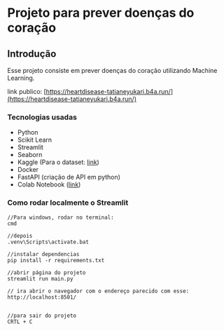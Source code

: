 # Projeto para prever doenças do coração

## Introdução

Esse projeto consiste em prever doenças do coração utilizando Machine Learning.

link publico: [https://heartdisease-tatianeyukari.b4a.run/](https://heartdisease-tatianeyukari.b4a.run/)

### Tecnologias usadas
 - Python
 - Scikit Learn
 - Streamlit
 - Seaborn
 - Kaggle (Para o dataset: [link](https://www.kaggle.com/datasets/fedesoriano/heart-failure-prediction))
 - Docker
 - FastAPI (criação de API em python)
 - Colab Notebook ([link](https://colab.research.google.com/drive/1A74VAUkRuJ5tfosPIzbdtlMTVwyDBOXM#scrollTo=DDDTuP33M6_T))

 ### Como rodar localmente o Streamlit



 ```script
 //Para windows, rodar no terminal:
cmd

//depois
.venv\Scripts\activate.bat

//instalar dependencias
pip install -r requirements.txt

//abrir página do projeto
streamlit run main.py

// ira abrir o navegador com o endereço parecido com esse: http://localhost:8501/


//para sair do projeto
CRTL + C

```

